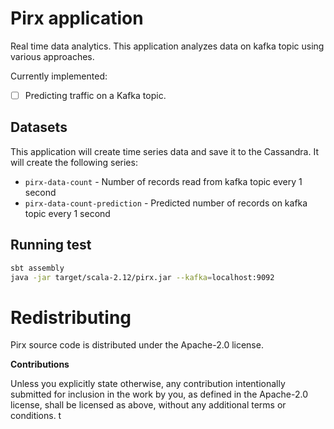 # Pirx application

Real time data analytics. This application analyzes data on kafka topic using various approaches.

Currently implemented:

 * [ ] Predicting traffic on a Kafka topic. 
 

## Datasets

This application will create time series data and save it to the Cassandra.
It will create the following series:

 * `pirx-data-count` - Number of records read from kafka topic every 1 second
 * `pirx-data-count-prediction` - Predicted number of records on kafka topic every 1 second 

 
## Running test
 
 ```bash
sbt assembly
java -jar target/scala-2.12/pirx.jar --kafka=localhost:9092
 ```
 
# Redistributing

Pirx source code is distributed under the Apache-2.0 license.

**Contributions**

Unless you explicitly state otherwise, any contribution intentionally submitted
for inclusion in the work by you, as defined in the Apache-2.0 license, shall be
licensed as above, without any additional terms or conditions.
t